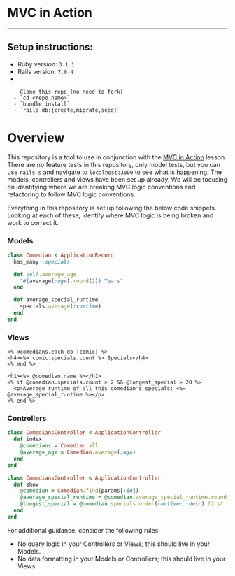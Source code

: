 # MVC in Action
------

## Setup instructions:
* Ruby version: `3.1.1`
* Rails version: `7.0.4`
* 
```
  - Clone this repo (no need to fork)
  - `cd <repo_name>`
  - `bundle install`
  - `rails db:{create,migrate,seed}`
```

# Overview

This repository is a tool to use in conjunction with the [MVC in Action](https://backend.turing.edu/module2/lessons/mvc_in_action) lesson. There are no feature tests in this repository, only model tests, but you can use `rails s` and navigate to `localhost:3000` to see what is happening. The models, controllers and views have been set up already. We will be focusing on identifying where we are breaking MVC logic conventions and refactoring to follow MVC logic conventions.

Everything in this repository is set up following the below code snippets. Looking at each of these, identify where MVC logic is being broken and work to correct it.

### Models

```ruby
class Comedian < ApplicationRecord
  has_many :specials

  def self.average_age
    "#{average(:age).round(2)} Years"
  end

  def average_special_runtime
    specials.average(:runtime)
  end
end
```

### Views
```erb
<% @comedians.each do |comic| %>
<h4><%= comic.specials.count %> Specials</h4>
<% end %>
```

```erb
<h1><%= @comedian.name %></h1>
<% if @comedian.specials.count > 2 && @longest_special > 20 %>
  <p>Average runtime of all this comedian's specials: <%= @average_special_runtime %></p>
<% end %>
```

### Controllers
```ruby
class ComediansController < ApplicationController
  def index
    @comedians = Comedian.all
    @average_age = Comedian.average(:age)
  end
end
```

```ruby
class ComediansController < ApplicationController
  def show
    @comedian = Comedian.find(params[:id])
    @average_special_runtime = @comedian.average_special_runtime.round(2)
    @longest_special = @comedian.specials.order(runtime: :desc).first
  end
end
```

For additional guidance, consider the following rules:

* No query logic in your Controllers or Views; this should live in your Models.
* No data formatting in your Models or Controllers; this should live in your Views.
